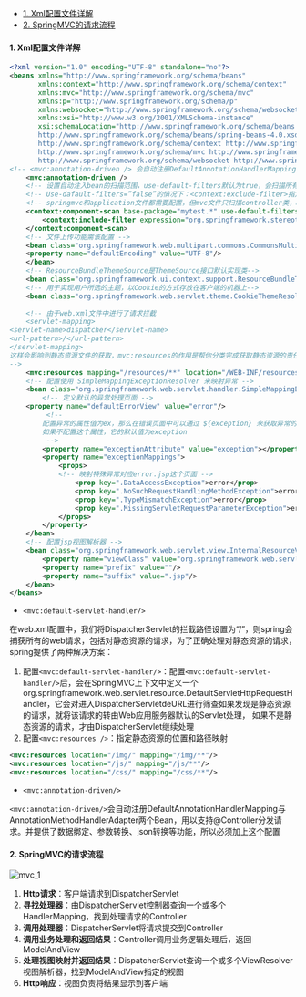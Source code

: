 - [1. Xml配置文件详解](#1-xml配置文件详解)
- [2. SpringMVC的请求流程](#2-springmvc的请求流程程)

#### 1. Xml配置文件详解

```xml
<?xml version="1.0" encoding="UTF-8" standalone="no"?>
<beans xmlns="http://www.springframework.org/schema/beans"
       xmlns:context="http://www.springframework.org/schema/context"
       xmlns:mvc="http://www.springframework.org/schema/mvc"
       xmlns:p="http://www.springframework.org/schema/p"
       xmlns:websocket="http://www.springframework.org/schema/websocket"
       xmlns:xsi="http://www.w3.org/2001/XMLSchema-instance"
       xsi:schemaLocation="http://www.springframework.org/schema/beans
       http://www.springframework.org/schema/beans/spring-beans-4.0.xsd
       http://www.springframework.org/schema/context http://www.springframework.org/schema/context/spring-context-4.0.xsd
       http://www.springframework.org/schema/mvc http://www.springframework.org/schema/mvc/spring-mvc-4.0.xsd
       http://www.springframework.org/schema/websocket http://www.springframework.org/schema/websocket/spring-websocket-4.0.xsd">
<!-- <mvc:annotation-driven /> 会自动注册DefaultAnnotationHandlerMapping与AnnotationMethodHandlerAdapter 两个bean,是spring MVC为@Controllers分发请求所必须的。它提供了数据绑定支持，读取json的支持 -->
    <mvc:annotation-driven />  
    <!-- 设置自动注入bean的扫描范围，use-default-filters默认为true，会扫描所有的java类进行注入 ，-->    
    <!-- Use-dafault-filters=”false”的情况下：<context:exclude-filter>指定的不扫描，<context:include-filter>指定的扫描 -->
    <!-- springmvc和application文件都需要配置，但mvc文件只扫描controller类，application扫描不是controller类 -->    
    <context:component-scan base-package="mytest.*" use-default-filters="false">
        <context:include-filter expression="org.springframework.stereotype.Controller" type="annotation"/>
    </context:component-scan>
    <!-- 文件上传功能需该配置 -->
    <bean class="org.springframework.web.multipart.commons.CommonsMultipartResolver" id="multipartResolver">
    <property name="defaultEncoding" value="UTF-8"/>
    </bean>
    <!-- ResourceBundleThemeSource是ThemeSource接口默认实现类-->
    <bean class="org.springframework.ui.context.support.ResourceBundleThemeSource" id="themeSource"/>
    <!-- 用于实现用户所选的主题，以Cookie的方式存放在客户端的机器上-->
    <bean class="org.springframework.web.servlet.theme.CookieThemeResolver" id="themeResolver" p:cookieName="theme" p:defaultThemeName="standard"/>
    
    <!-- 由于web.xml文件中进行了请求拦截
    <servlet-mapping> 
<servlet-name>dispatcher</servlet-name> 
<url-pattern>/</url-pattern> 
</servlet-mapping> 
这样会影响到静态资源文件的获取，mvc:resources的作用是帮你分类完成获取静态资源的责任
-->
    <mvc:resources mapping="/resources/**" location="/WEB-INF/resources/" />
    <!-- 配置使用 SimpleMappingExceptionResolver 来映射异常 -->
    <bean class="org.springframework.web.servlet.handler.SimpleMappingExceptionResolver" >
        <!-- 定义默认的异常处理页面 -->  
    <property name="defaultErrorView" value="error"/> 
         <!-- 
        配置异常的属性值为ex，那么在错误页面中可以通过 ${exception} 来获取异常的信息
        如果不配置这个属性，它的默认值为exception
         -->
        <property name="exceptionAttribute" value="exception"></property>
        <property name="exceptionMappings">
            <props>
            <!-- 映射特殊异常对应error.jsp这个页面 -->
                <prop key=".DataAccessException">error</prop>
                <prop key=".NoSuchRequestHandlingMethodException">error</prop>
                <prop key=".TypeMismatchException">error</prop>
                <prop key=".MissingServletRequestParameterException">error</prop>
            </props>
        </property>
    </bean>
    <!-- 配置jsp视图解析器 -->
    <bean class="org.springframework.web.servlet.view.InternalResourceViewResolver" id="jspViewResolver">
        <property name="viewClass" value="org.springframework.web.servlet.view.JstlView"/>
        <property name="prefix" value=""/>
        <property name="suffix" value=".jsp"/>
    </bean>
</beans>
```

- `<mvc:default-servlet-handler/>`

在web.xml配置中，我们将DispatcherServlet的拦截路径设置为“/”，则spring会捕获所有的web请求，包括对静态资源的请求，为了正确处理对静态资源的请求，spring提供了两种解决方案：

1. 配置`<mvc:default-servlet-handler/>`：配置`<mvc:default-servlet-handler/>`后，会在SpringMVC上下文中定义一个org.springframework.web.servlet.resource.DefaultServletHttpRequestHandler，它会对进入DispatcherServletdeURL进行筛查如果发现是静态资源的请求，就将该请求的转由Web应用服务器默认的Servlet处理， 如果不是静态资源的请求，才由DispatcherServlet继续处理
2. 配置`<mvc:resources />`：指定静态资源的位置和路径映射

```xml
<mvc:resources location="/img/" mapping="/img/**"/>   
<mvc:resources location="/js/" mapping="/js/**"/>    
<mvc:resources location="/css/" mapping="/css/**"/>
```

- `<mvc:annotation-driven/>`

`<mvc:annotation-driven/>`会自动注册DefaultAnnotationHandlerMapping与AnnotationMethodHandlerAdapter两个Bean，用以支持@Controller分发请求。并提供了数据绑定、参数转换、json转换等功能，所以必须加上这个配置

#### 2. SpringMVC的请求流程

![mvc_1](/img/mvc_1.png)

1. **Http请求**：客户端请求到DispatcherServlet
2. **寻找处理器**：由DispatcherServlet控制器查询一个或多个HandlerMapping，找到处理请求的Controller
3. **调用处理器**：DispatcherServlet将请求提交到Controller
4. **调用业务处理和返回结果**：Controller调用业务逻辑处理后，返回ModelAndView
5. **处理视图映射并返回结果**：DispatcherServlet查询一个或多个ViewResolver视图解析器，找到ModelAndView指定的视图
6. **Http响应**：视图负责将结果显示到客户端